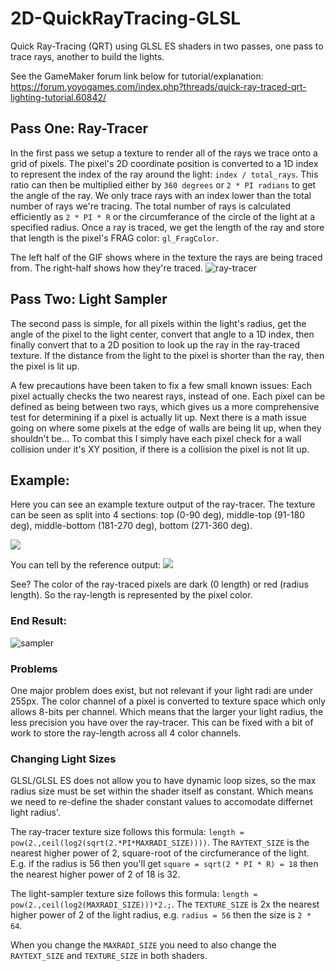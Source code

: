 # 2D-QuickRayTracing-GLSL
Quick Ray-Tracing (QRT) using GLSL ES shaders in two passes, one pass to trace rays, another to build the lights.

See the GameMaker forum link below for tutorial/explanation: https://forum.yoyogames.com/index.php?threads/quick-ray-traced-qrt-lighting-tutorial.60842/


## Pass One: Ray-Tracer
In the first pass we setup a texture to render all of the rays we trace onto a grid of pixels. The pixel's 2D coordinate position is converted to a 1D index to represent the index of the ray around the light: `index / total_rays`. This ratio can then be multiplied either by `360 degrees` or `2 * PI radians` to get the angle of the ray. We only trace rays with an index lower than the total number of rays we're tracing. The total number of rays is calculated efficiently as `2 * PI * R` or the circumferance of the circle of the light at a specified radius. Once a ray is traced, we get the length of the ray and store that length is the pixel's FRAG color: `gl_FragColor`.

The left half of the GIF shows where in the texture the rays are being traced from. The right-half shows how they're traced.
![ray-tracer](https://i.imgur.com/wax9ehy.gif)

## Pass Two: Light Sampler
The second pass is simple, for all pixels within the light's radius, get the angle of the pixel to the light center, convert that angle to a 1D index, then finally convert that to a 2D position to look up the ray in the ray-traced texture. If the distance from the light to the pixel is shorter than the ray, then the pixel is lit up.

A few precautions have been taken to fix a few small known issues: Each pixel actually checks the two nearest rays, instead of one. Each pixel can be defined as being between two rays, which gives us a more comprehensive test for determining if a pixel is actually lit up. Next there is a math issue going on where some pixels at the edge of walls are being lit up, when they shouldn't be... To combat this I simply have each pixel check for a wall collision under it's XY position, if there is a collision the pixel is not lit up.

## Example:
Here you can see an example texture output of the ray-tracer. The texture can be seen as split into 4 sections: top (0-90 deg), middle-top (91-180 deg), middle-bottom (181-270 deg), bottom (271-360 deg).

![](https://i.imgur.com/YmcUXdx.png)

You can tell by the reference output:
![](https://i.imgur.com/gYIS12D.png)

See? The color of the ray-traced pixels are dark (0 length) or red (radius length). So the ray-length is represented by the pixel color.

### End Result:
![sampler](https://i.imgur.com/dcEACfu.gif)

### Problems
One major problem does exist, but not relevant if your light radi are under 255px. The color channel of a pixel is converted to texture space which only allows 8-bits per channel. Which means that the larger your light radius, the less precision you have over the ray-tracer. This can be fixed with a bit of work to store the ray-length across all 4 color channels.

### Changing Light Sizes
GLSL/GLSL ES does not allow you to have dynamic loop sizes, so the max radius size must be set within the shader itself as constant. Which means we need to re-define the shader constant values to accomodate differnet light radius'.

The ray-tracer texture size follows this formula: `length = pow(2.,ceil(log2(sqrt(2.*PI*MAXRADI_SIZE))))`. The `RAYTEXT_SIZE` is the nearest higher power of 2, square-root of the circfumerance of the light. E.g. if the radius is 56 then you'll get `square = sqrt(2 * PI * R) = 18` then the nearest higher power of 2 of 18 is 32.

The light-sampler texture size follows this formula: `length = pow(2.,ceil(log2(MAXRADI_SIZE)))*2.;`. The `TEXTURE_SIZE` is 2x the nearest higher power of 2 of the light radius, e.g. `radius = 56` then the size is `2 * 64`.

When you change the `MAXRADI_SIZE` you need to also change the `RAYTEXT_SIZE` and `TEXTURE_SIZE` in both shaders.

